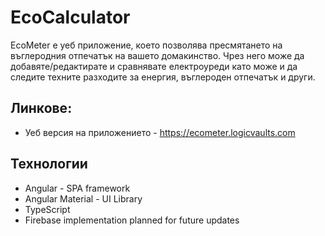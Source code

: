 # EcoCalculator

EcoMeter е уеб приложение, което позволява пресмятането на въглеродния отпечатък на вашето домакинство. Чрез него може да добавяте/редактирате и сравнявате електроуреди като може и да следите техните разходите за енергия, въглероден отпечатък и други.

## Линкове:
- Уеб версия на приложението - https://ecometer.logicvaults.com

## Технологии
- Angular - SPA framework
- Angular Material - UI Library
- TypeScript
- Firebase implementation planned for future updates
